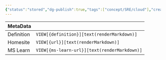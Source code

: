 ```yaml
---
{"status":"stored","dg-publish":true,"tags":["concept/SRE/cloud"],"creation_date":"2024-05-06 08:36","definition":"undefined","ms-learn-url":"undefined","url":"undefined","aliases":["RPC"],"permalink":"/concepts/remote-procedure-call/","dgPassFrontmatter":true}
---
```



| MetaData   |                                              |
| ---------- | -------------------------------------------- |
| Definition | `VIEW[{definition}][text(renderMarkdown)]`   |
| Homesite   | `VIEW[{url}][text(renderMarkdown)]`          |
| MS Learn   | `VIEW[{ms-learn-url}][text(renderMarkdown)]` |
